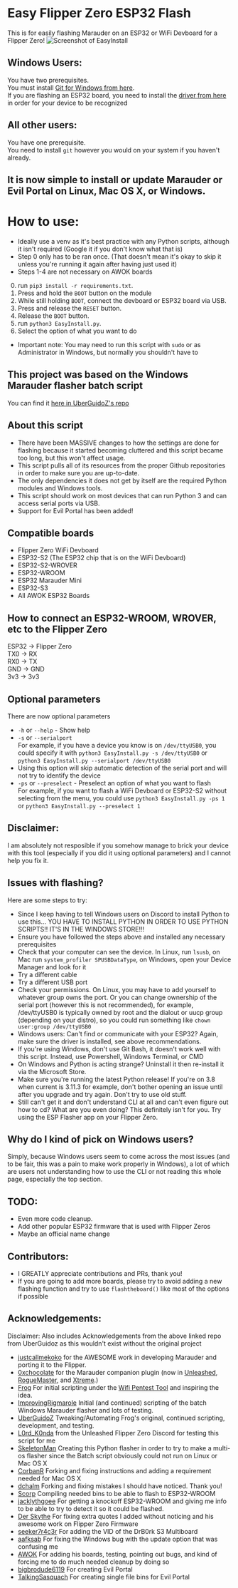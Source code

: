 # Easy Flipper Zero ESP32 Flash
This is for easily flashing Marauder on an ESP32 or WiFi Devboard for a Flipper Zero!
![Screenshot of EasyInstall](https://raw.githubusercontent.com/SkeletonMan03/FZEasyMarauderFlash/main/EasyInstall_Screenshot.png)

## Windows Users:
You have two prerequisites.  
You must install [Git for Windows from here](https://gitforwindows.org/).  
If you are flashing an ESP32 board, you need to install the [driver from here](https://www.silabs.com/developers/usb-to-uart-bridge-vcp-drivers?tab=downloads) in order for your device to be recognized

##  All other users:
You have one prerequisite.  
You need to install `git` however you would on your system if you haven't already.  

## It is now simple to install or update Marauder or Evil Portal on Linux, Mac OS X, or Windows.
# How to use: 
* Ideally use a venv as it's best practice with any Python scripts, although it isn't required (Google it if you don't know what that is)
* Step 0 only has to be ran once. (That doesn't mean it's okay to skip it unless you're running it again after having just used it)
* Steps 1-4 are not necessary on AWOK boards
0) run `pip3 install -r requirements.txt`. 
1) Press and hold the `BOOT` button on the module
2) While still holding `BOOT`, connect the devboard or ESP32 board via USB.
3) Press and release the `RESET` button.
4) Release the `BOOT` button. 
5) run `python3 EasyInstall.py`. 
6) Select the option of what you want to do

* Important note: You may need to run this script with `sudo` or as Administrator in Windows, but normally you shouldn't have to

## This project was based on the Windows Marauder flasher batch script

You can find it [here in UberGuidoZ's repo](https://github.com/UberGuidoZ/Flipper/blob/main/Wifi_DevBoard/FZ_Marauder_Flasher)

## About this script
* There have been MASSIVE changes to how the settings are done for flashing because it started becoming cluttered and this script became too long, but this won't affect usage.  
* This script pulls all of its resources from the proper Github repositories in order to make sure you are up-to-date.  
* The only dependencies it does not get by itself are the required Python modules and Windows tools.  
* This script should work on most devices that can run Python 3 and can access serial ports via USB.  
* Support for Evil Portal has been added!

## Compatible boards
* Flipper Zero WiFi Devboard  
* ESP32-S2 (The ESP32 chip that is on the WiFi Devboard)  
* ESP32-S2-WROVER
* ESP32-WROOM
* ESP32 Marauder Mini
* ESP32-S3 
* All AWOK ESP32 Boards

## How to connect an ESP32-WROOM, WROVER, etc to the Flipper Zero
ESP32 -> Flipper Zero  
TX0 -> RX  
RX0 -> TX  
GND -> GND  
3v3 -> 3v3  

## Optional parameters
There are now optional parameters
* `-h` or `--help` - Show help
* `-s` or `--serialport` <Serial Port>  
For example, if you have a device you know is on `/dev/ttyUSB0`, you could specify it with `python3 EasyInstall.py -s /dev/ttyUSB0` or `python3 EasyInstall.py --serialport /dev/ttyUSB0` 
* Using this option will skip automatic detection of the serial port and will not try to identify the device
* `-ps` or `--preselect` - Preselect an option of what you want to flash  
For example, if you want to flash a WiFi Devboard or ESP32-S2 without selecting from the menu, you could use `python3 EasyInstall.py -ps 1` or `python3 EasyInstall.py --preselect 1`  

## Disclaimer:
I am absolutely not resposible if you somehow manage to brick your device with this tool (especially if you did it using optional parameters) and I cannot help you fix it. 

## Issues with flashing?
Here are some steps to try:  
* Since I keep having to tell Windows users on Discord to install Python to use this... YOU HAVE TO INSTALL PYTHON IN ORDER TO USE PYTHON SCRIPTS!! IT'S IN THE WINDOWS STORE!!!  
* Ensure you have followed the steps above and installed any necessary prerequisites
* Check that your computer can see the device. In Linux, run `lsusb`, on Mac run `system_profiler SPUSBDataType`, on Windows, open your Device Manager and look for it
* Try a different cable
* Try a different USB port
* Check your permissions. On Linux, you may have to add yourself to whatever group owns the port. Or you can change ownership of the serial port (however this is not recommended), for example, /dev/ttyUSB0 is typically owned by root and the dialout or uucp group (depending on your distro), so you could run something like `chown user:group /dev/ttyUSB0`
* Windows users: Can't find or communicate with your ESP32? Again, make sure the driver is installed, see above recommendations.  
* If you're using Windows, don't use Git Bash, it doesn't work well with this script. Instead, use Powershell, Windows Terminal, or CMD
* On Windows and Python is acting strange? Uninstall it then re-install it via the Microsoft Store.
* Make sure you're running the latest Python release! If you're on 3.8 when current is 3.11.3 for example, don't bother opening an issue until after you upgrade and try again. Don't try to use old stuff.
* Still can't get it and don't understand CLI at all and can't even figure out how to cd? What are you even doing? This definitely isn't for you. Try using the ESP Flasher app on your Flipper Zero.  

## Why do I kind of pick on Windows users?
Simply, because Windows users seem to come across the most issues (and to be fair, this was a pain to make work properly in Windows), a lot of which are users not understanding how to use the CLI or not reading this whole page, especially the top section.  

## TODO:
* Even more code cleanup.  
* Add other popular ESP32 firmware that is used with Flipper Zeros
* Maybe an official name change

## Contributors:
* I GREATLY appreciate contributions and PRs, thank you!
* If you are going to add more boards, please try to avoid adding a new flashing function and try to use `flashtheboard()` like most of the options if possible

## Acknowledgements:
Disclaimer: Also includes Acknowledgements from the above linked repo from UberGuidoz as this wouldn't exist without the original project
* [justcallmekoko](https://github.com/justcallmekoko/ESP32Marauder) for the AWESOME work in developing Marauder and porting it to the Flipper.
* [0xchocolate](https://github.com/0xchocolate) for the Marauder companion plugin (now in [Unleashed](https://github.com/DarkFlippers/unleashed-firmware), [RogueMaster](https://github.com/RogueMaster/flipperzero-firmware-wPlugins), and [Xtreme](https://github.com/Flipper-XFW/Xtreme-Firmware).)
* [Frog](https://github.com/FroggMaster) For initial scripting under the [Wifi Pentest Tool](https://github.com/FroggMaster/ESP32-Wi-Fi-Penetration-Tool) and inspiring the idea.<br>
* [ImprovingRigmarole](https://github.com/Improving-Rigmarole) Initial (and continued) scripting of the batch Windows Marauder flasher and lots of  testing.<br>
* [UberGuidoZ](https://github.com/UberGuidoZ) Tweaking/Automating Frog's original, continued scripting, development, and testing.
* [L0rd_K0nda](https://github.com/L0rdK0nda) from the Unleashed Flipper Zero Discord for testing this script for me
* [SkeletonMan](https://github.com/SkeletonMan03) Creating this Python flasher in order to try to make a multi-os flasher since the Batch script obviously could not run on Linux or Mac OS X
* [CorbanR](https://github.com/CorbanR) Forking and fixing instructions and adding a requirement needed for Mac OS X
* [dchalm](https://github.com/dchalm) Forking and fixing mistakes I should have noticed. Thank you!
* [Scorp](https://github.com/scorpion44/FZEasyMarauderFlash_ScorpBins) Compiling needed bins to be able to flash to ESP32-WROOM
* [jacklythgoee](https://github.com/jacklythgoee) For getting a knockoff ESP32-WROOM and giving me info to be able to try to detect it so it could be flashed. 
* [Der Skythe](https://github.com/derskythe) For fixing extra quotes I added without noticing and his awesome work on Flipper Zero Firmware
* [seeker7r4c3r](https://github.com/seeker7r4c3r) For adding the VID of the DrB0rk S3 Multiboard
* [aafksab](https://github.com/aafksab) For fixing the Windows bug with the update option that was confusing me
* [AWOK](https://github.com/AWOK559) For adding his boards, testing, pointing out bugs, and kind of forcing me to do much needed cleanup by doing so
* [bigbrodude6119](https://github.com/bigbrodude6119/flipper-zero-evil-portal) For creating Evil Portal
* [TalkingSasquach](https://github.com/skizzophrenic) For creating single file bins for Evil Portal
